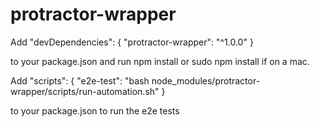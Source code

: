 # protractor-wrapper

Add
"devDependencies": {
    "protractor-wrapper": "^1.0.0"
}

to your package.json and run npm install or sudo npm install if on a mac.

Add 
"scripts": {
    "e2e-test": "bash node_modules/protractor-wrapper/scripts/run-automation.sh"
}

to your package.json to run the e2e tests
